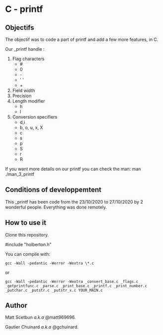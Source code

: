 # C - printf

## Objectifs

The objectif was to code a part of printf and add a few more features, in C.

Our \_printf handle :
1. Flag characters
	- \#
	- 0
	- \-
	- ' '
	- \+
2. Field width
3. Precision
4. Length modifier
	- h
	- l
5. Conversion specifiers
	- d,i
	- b, o, u, x, X
	- c
	- s
	- p
	- S
	- r
	- R

If you want more details on our printf you can check the man: man ./man\_3\_printf


## Conditions of developpemtent

This \_printf has been code from the 23/10/2020 to 27/10/2020 by 2 wonderful people.
Everything was done remotely.


## How to use it

Clone this repository.

\#include "holberton.h"

You can compile with:
```
gcc -Wall -pedantic -Werror -Wextra \*.c
```
or
```
gcc -Wall -pedantic -Werror -Wextra _convert_base.c _flags.c _getprintfunc.c _parse.c _print_base.c _printf.c _print_number.c _putchar.c _putstr.c _putstr_x.c YOUR_MAIN.c
```


## Author

Matt Scetbun *a.k.a* @matt969696.

Gautier Chuinard *a.k.a* @gchuinard.
